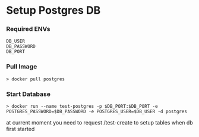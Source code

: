 # Setup Postgres DB

### Required ENVs
```
DB_USER
DB_PASSWORD
DB_PORT
```

### Pull Image
```
> docker pull postgres
```

### Start Database
```
> docker run --name test-postgres -p $DB_PORT:$DB_PORT -e POSTGRES_PASSWORD=$DB_PASSWORD -e POSTGRES_USER=$DB_USER -d postgres
```

at current moment you need to request /test-create to setup tables when db first started